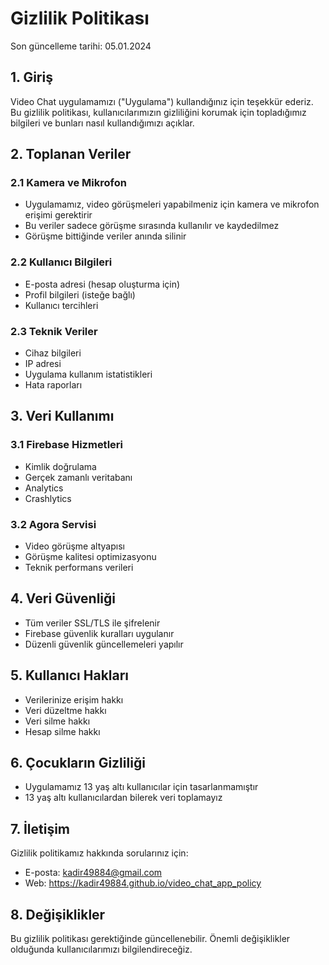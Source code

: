 # Gizlilik Politikası

Son güncelleme tarihi: 05.01.2024

## 1. Giriş
Video Chat uygulamamızı ("Uygulama") kullandığınız için teşekkür ederiz. Bu gizlilik politikası, kullanıcılarımızın gizliliğini korumak için topladığımız bilgileri ve bunları nasıl kullandığımızı açıklar.

## 2. Toplanan Veriler

### 2.1 Kamera ve Mikrofon
- Uygulamamız, video görüşmeleri yapabilmeniz için kamera ve mikrofon erişimi gerektirir
- Bu veriler sadece görüşme sırasında kullanılır ve kaydedilmez
- Görüşme bittiğinde veriler anında silinir

### 2.2 Kullanıcı Bilgileri
- E-posta adresi (hesap oluşturma için)
- Profil bilgileri (isteğe bağlı)
- Kullanıcı tercihleri

### 2.3 Teknik Veriler
- Cihaz bilgileri
- IP adresi
- Uygulama kullanım istatistikleri
- Hata raporları

## 3. Veri Kullanımı

### 3.1 Firebase Hizmetleri
- Kimlik doğrulama
- Gerçek zamanlı veritabanı
- Analytics
- Crashlytics

### 3.2 Agora Servisi
- Video görüşme altyapısı
- Görüşme kalitesi optimizasyonu
- Teknik performans verileri

## 4. Veri Güvenliği
- Tüm veriler SSL/TLS ile şifrelenir
- Firebase güvenlik kuralları uygulanır
- Düzenli güvenlik güncellemeleri yapılır

## 5. Kullanıcı Hakları
- Verilerinize erişim hakkı
- Veri düzeltme hakkı
- Veri silme hakkı
- Hesap silme hakkı

## 6. Çocukların Gizliliği
- Uygulamamız 13 yaş altı kullanıcılar için tasarlanmamıştır
- 13 yaş altı kullanıcılardan bilerek veri toplamayız

## 7. İletişim
Gizlilik politikamız hakkında sorularınız için:
- E-posta: kadir49884@gmail.com
- Web: https://kadir49884.github.io/video_chat_app_policy

## 8. Değişiklikler
Bu gizlilik politikası gerektiğinde güncellenebilir. Önemli değişiklikler olduğunda kullanıcılarımızı bilgilendireceğiz. 
